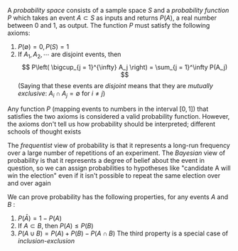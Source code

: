 A *probability space* consists of a sample space $S$ and a *probability function* $P$ which takes an event $A \subset S$ as inputs and returns $P(A)$, a real number between $0$ and $1$, as output. The function $P$ must satisfy the following axioms:
1. $P(\emptyset) = 0, P(S) = 1$
2. If $A_1,A_2, \cdots$ are disjoint events, then
$$
P\left( \bigcup_{j = 1}^{\infty} A_j \right) = \sum_{j = 1}^\infty P(A_j)
$$
(Saying that these events are *disjoint* means that they are *mutually exclusive*: $A_i \cap A_j = \emptyset$ for $i \neq j$)

Any function $P$ (mapping events to numbers in the interval $[0,1]$) that satisfies the two axioms is considered a valid probability function. However, the axioms don't tell us how probability should be interpreted; different schools of thought exists

The *frequentist* view of probability is that it represents a long-run frequency over a large number of repetitions of an experiment. The *Bayesian* view of probability is that it represents a degree of belief about the event in question, so we can assign probabilities to hypotheses like "candidate A will win the election" even if it isn't possible to repeat the same election over and over again

We can prove probability has the following properties, for any events $A$ and $B$ : 
1. $P(\bar{A}) = 1 - P(A)$
2. If $A \subset B$, then $P(A) \leq P(B)$
3. $P(A \cup B) = P(A) + P(B) - P(A \cap B)$
The third property is a special case of *inclusion-exclusion*